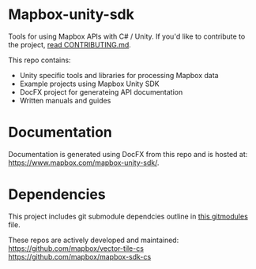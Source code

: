# Mapbox-unity-sdk

Tools for using Mapbox APIs with C# / Unity. If you'd like to contribute to the project, [read CONTRIBUTING.md](https://github.com/mapbox/mapbox-unity-sdk/blob/master/CONTRIBUTING.md).

This repo contains:
  - Unity specific tools and libraries for processing Mapbox data
  - Example projects using Mapbox Unity SDK
  - DocFX project for generateing API documentation
  - Written manuals and guides 

# Documentation
Documentation is generated using DocFX from this repo and is hosted at: https://www.mapbox.com/mapbox-unity-sdk/.

# Dependencies
This project includes git submodule dependcies outline in [this gitmodules](https://github.com/mapbox/mapbox-unity-sdk/blob/develop/.gitmodules) file. 

These repos are actively developed and maintained: 
https://github.com/mapbox/vector-tile-cs
https://github.com/mapbox/mapbox-sdk-cs
